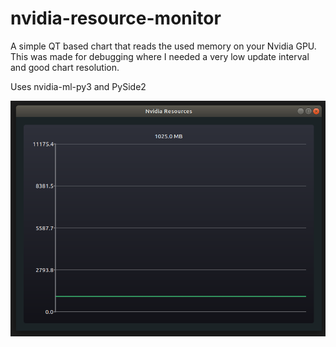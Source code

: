 # nvidia-resource-monitor

A simple QT based chart that reads the used memory on your Nvidia GPU. This was made for debugging where I needed a very low update interval and good chart resolution. 

Uses nvidia-ml-py3 and PySide2

![nvidia-resource-monitor](https://github.com/bhowiebkr/nvidia-resource-monitor/blob/master/nvidia-resource-monitor.png)


